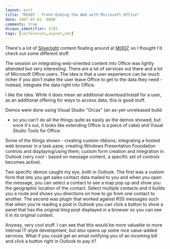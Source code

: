 ```yaml
---
layout: post
title: "MIX07 - Front-Ending the Web with Microsoft Office"
date: 2007-05-01 -0800
comments: true
disqus_identifier: 1193
tags: [conferences,aspnet,net]
---
```

There's a lot of [Silverlight](http://www.silverlight.net) content
floating around at [MIX07](http://visitmix.com), so I thought I'd check
out some different stuff.

 The session on integrating web-oriented content into Office was lightly
attended but very interesting. There are a lot of services out there and
a lot of Microsoft Office users. The idea is that a user experience can
be much richer if you don't make the user leave Office to get to the
data they need - instead, integrate the data right into Office.

 I like the idea. While it does mean an additional download/install for
a user, as an additional offering for ways to access data, this is good
stuff.

 Demos were done using Visual Studio "Orcas" (an as-yet-unreleased build
- so you can't do all the things quite as easily as the demos showed,
but once it's out, it looks like extending Office is a piece of cake)
and Visual Studio Tools for Office.

 Some of the things shown - creating custom ribbons; integrating a
hosted web browser in a task pane; creating Windows Presentation
Foundation controls and displaying/using them; custom form creation and
integration in Outlook (very cool - based on message content, a specific
set of controls becomes active).

 Two specific demos caught my eye, both in Outlook. The first was a
custom form that lets you get sales contact data mailed to you and when
you open the message, you can select a contact to see a map pop up and
show you the geographic location of the contact. Select multiple
contacts and it builds you a route and shows you directions on how to go
from one contact to another. The second was plugin that worked against
RSS messages such that when you're reading a post in Outlook you can
click a button to show a panel that has the original blog post displayed
in a browser so you can see it in its original context.

 Anyway, very cool stuff. I can see that this would be more valuable to
more internal IT-style development, but also opens up some nice
value-added services. What if you could get an email notifying you of an
incoming bill and click a button right in Outlook to pay it?
